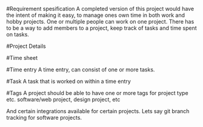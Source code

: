 #Requirement spesification
A completed version of this project would have the intent of making it easy, 
to manage ones own time in both work and hobby projects. 
One or multiple people can work on one project. There has to be a way to add 
members to a project, keep track of tasks and time spent on tasks.

#Project
Details

#Time sheet

#Time entry
A time entry, can consist of one or more tasks.

#Task
A task that is worked on within a time entry

#Tags
A project should be able to have one or more tags for project type etc.
software/web project, design project, etc

And certain integrations available for certain projects. Lets say git branch tracking
for software projects.
